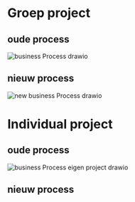 # Groep project

## oude process
![business Process drawio](https://user-images.githubusercontent.com/39116329/205603143-1c3f9a07-71df-4372-8de7-4b060a0b5577.png)

## nieuw process
![new business Process drawio](https://user-images.githubusercontent.com/39116329/205615952-83c5e04b-28af-48de-8858-602f3023153a.png)

# Individual project

## oude process
![business Process eigen project drawio](https://user-images.githubusercontent.com/39116329/205640611-44437b70-e132-4dfc-bd12-f975f0123a49.png)

## nieuw process
